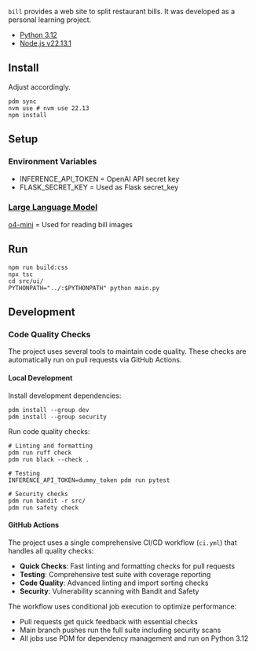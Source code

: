 `bill` provides a web site to split restaurant bills.
It was developed as a personal learning project.

- [Python 3.12](./pyproject.toml)
- [Node.js v22.13.1](./package.json)

## Install

Adjust accordingly.

```shell
pdm sync
nvm use # nvm use 22.13
npm install
```

## Setup

### Environment Variables

- INFERENCE_API_TOKEN = OpenAI API secret key
- FLASK_SECRET_KEY = Used as Flask secret_key

### [Large Language Model](https://platform.openai.com/docs/models)

[o4-mini](./src/bill/receipts.py#L10) = Used for reading bill images

## Run

```shell
npm run build:css
npx tsc
cd src/ui/
PYTHONPATH="../:$PYTHONPATH" python main.py
```

## Development

### Code Quality Checks

The project uses several tools to maintain code quality. These checks are automatically run on pull requests via GitHub Actions.

#### Local Development

Install development dependencies:
```shell
pdm install --group dev
pdm install --group security
```

Run code quality checks:
```shell
# Linting and formatting
pdm run ruff check
pdm run black --check .

# Testing
INFERENCE_API_TOKEN=dummy_token pdm run pytest

# Security checks
pdm run bandit -r src/
pdm run safety check
```

#### GitHub Actions

The project uses a single comprehensive CI/CD workflow (`ci.yml`) that handles all quality checks:

- **Quick Checks**: Fast linting and formatting checks for pull requests
- **Testing**: Comprehensive test suite with coverage reporting
- **Code Quality**: Advanced linting and import sorting checks
- **Security**: Vulnerability scanning with Bandit and Safety

The workflow uses conditional job execution to optimize performance:
- Pull requests get quick feedback with essential checks
- Main branch pushes run the full suite including security scans
- All jobs use PDM for dependency management and run on Python 3.12

